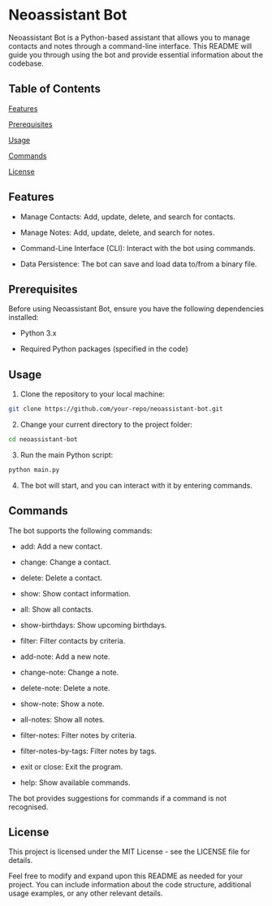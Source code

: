 
# Neoassistant Bot

  

Neoassistant Bot is a Python-based assistant that allows you to manage contacts and notes through a command-line interface. This README will guide you through using the bot and provide essential information about the codebase.

  

## Table of Contents

  

[Features](#features)

[Prerequisites](#prerequisites)

[Usage](#usage)

[Commands](#commands)

[License](#license)

  

## Features

  

- Manage Contacts: Add, update, delete, and search for contacts.

- Manage Notes: Add, update, delete, and search for notes.

- Command-Line Interface (CLI): Interact with the bot using commands.

- Data Persistence: The bot can save and load data to/from a binary file.

  

## Prerequisites

 
Before using Neoassistant Bot, ensure you have the following dependencies installed:

- Python 3.x

- Required Python packages (specified in the code)

  

## Usage

  
1. Clone the repository to your local machine:



```bash
git clone https://github.com/your-repo/neoassistant-bot.git
```
2. Change your current directory to the project folder:
```bash
cd neoassistant-bot
```
3. Run the main Python script:
```bash
python main.py
```
4. The bot will start, and you can interact with it by entering commands.

  

## Commands

  

The bot supports the following commands:

  

- add: Add a new contact.

- change: Change a contact.

- delete: Delete a contact.

- show: Show contact information.

- all: Show all contacts.

- show-birthdays: Show upcoming birthdays.

- filter: Filter contacts by criteria.

- add-note: Add a new note.

- change-note: Change a note.

- delete-note: Delete a note.

- show-note: Show a note.

- all-notes: Show all notes.

- filter-notes: Filter notes by criteria.

- filter-notes-by-tags: Filter notes by tags.

- exit or close: Exit the program.

- help: Show available commands.

The bot provides suggestions for commands if a command is not recognised.

  

## License

  

This project is licensed under the MIT License - see the LICENSE file for details.

  

Feel free to modify and expand upon this README as needed for your project. You can include information about the code structure, additional usage examples, or any other relevant details.